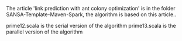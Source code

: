 The article 'link prediction with ant colony optimization' is in the folder SANSA-Template-Maven-Spark,
the algorithm is based on this article..


prime12.scala is the serial version of the algorithm
prime13.scala is the parallel version of the algorithm

